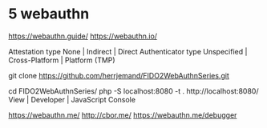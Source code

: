 # 5 webauthn

https://webauthn.guide/
https://webauthn.io/

Attestation type None | Indirect | Direct
Authenticator type Unspecified | Cross-Platform | Platform (TMP)


git clone https://github.com/herrjemand/FIDO2WebAuthnSeries.git


cd FIDO2WebAuthnSeries/
php -S localhost:8080 -t .
http://localhost:8080/
View | Developer | JavaScript Console

https://webauthn.me/
http://cbor.me/
https://webauthn.me/debugger

